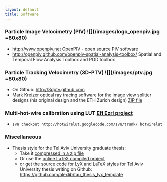 ```yaml
---
layout: default
title: Software
---
```


### Particle Image Velocimetry (PIV) ![](/images/logo_openpiv.jpg =80x80)
* http://www.openpiv.net OpenPIV - open source PIV software  
* http://openpiv.github.com/openpiv-spatial-analysis-toolbox/ Spatial and Temporal Flow Analysis Toolbox and POD toolbox 

### Particle Tracking Velocimetry (3D-PTV) ![](/images/ptv.jpg =80x80)
* On Github: http://3dptv.github.com
* Mark Kreizer optical ray tracing software for the image view splitter designs (his original design and the ETH Zurich design) [ZIP file](/files/beamsplitter.zip)

### Multi-hot-wire calibration using LUT [Efi Ezri project](/people/Efi_Ezri)
* `svn checkout http://hotwirelut.googlecode.com/svn/trunk/ hotwirelut`

### Miscellaneous
* Thesis style for the Tel Aviv University graduate thesis:
	* Take it [compressed in a zip file](/files/TAU_thesis_template.zip)
	* Or use the [online LaTeX compiled project](https://www.scribtex.com/projects/l-alex/tau_thesis_example/dirs/show/)
	* or get the source code for LyX and LaTeX styles for Tel Aviv University thesis writing on Github:  
https://github.com/alexlib/tau_thesis_lyx_template
